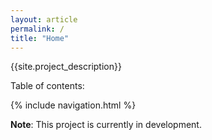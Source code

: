 ```yaml
---
layout: article
permalink: /
title: "Home"
---
```


<!-- TODO use include directive instead-->

{{site.project_description}}     

Table of contents:

{% include navigation.html %}

**Note**: This project is currently in development.
